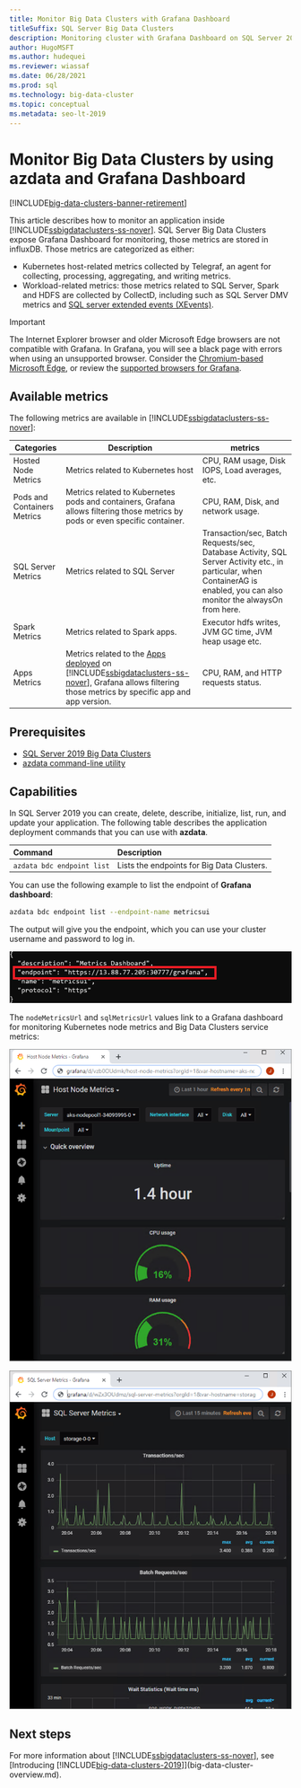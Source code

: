 ```yaml
---
title: Monitor Big Data Clusters with Grafana Dashboard
titleSuffix: SQL Server Big Data Clusters
description: Monitoring cluster with Grafana Dashboard on SQL Server 2019 Big Data Clusters.
author: HugoMSFT
ms.author: hudequei
ms.reviewer: wiassaf
ms.date: 06/28/2021
ms.prod: sql
ms.technology: big-data-cluster
ms.topic: conceptual
ms.metadata: seo-lt-2019
---
```


# Monitor Big Data Clusters by using azdata and Grafana Dashboard

[!INCLUDE[big-data-clusters-banner-retirement](../includes/bdc-banner-retirement.md)]

This article describes how to monitor an application inside [!INCLUDE[ssbigdataclusters-ss-nover](../includes/ssbigdataclusters-ss-nover.md)]. SQL Server Big Data Clusters expose Grafana Dashboard for monitoring, those metrics are stored in influxDB. Those metrics are categorized as either: 
- Kubernetes host-related metrics collected by Telegraf, an agent for collecting, processing, aggregating, and writing metrics.
- Workload-related metrics: those metrics related to SQL Server, Spark and HDFS are collected by CollectD, including such as SQL Server DMV metrics and [SQL server extended events (XEvents)](../relational-databases/extended-events/extended-events.md). 

> [!IMPORTANT]
> The Internet Explorer browser and older Microsoft Edge browsers are not compatible with Grafana. In Grafana, you will see a black page with errors when using an unsupported browser. Consider the [Chromium-based Microsoft Edge](https://microsoftedgewelcome.microsoft.com/), or review the [supported browsers for Grafana](https://grafana.com/docs/grafana/latest/installation/requirements/#supported-web-browsers).


## Available metrics 

The following metrics are available in [!INCLUDE[ssbigdataclusters-ss-nover](../includes/ssbigdataclusters-ss-nover.md)]:

|Categories |Description | metrics |
|---|---|---|
|Hosted Node Metrics|Metrics related to Kubernetes host | CPU, RAM usage, Disk IOPS, Load averages, etc.   |
|Pods and Containers Metrics|Metrics related to Kubernetes pods and containers, Grafana  allows filtering those metrics by pods or even specific container. | CPU, RAM, Disk, and network usage.   |
|SQL Server Metrics|Metrics related to SQL Server | Transaction/sec, Batch Requests/sec, Database Activity, SQL Server Activity etc., in particular, when ContainerAG is enabled, you can also monitor the alwaysOn from here.   |
|Spark Metrics |Metrics related to Spark apps. | Executor hdfs writes, JVM GC time, JVM heap usage etc.   |
|Apps Metrics|Metrics related to the [Apps deployed](concept-application-deployment.md) on [!INCLUDE[ssbigdataclusters-ss-nover](../includes/ssbigdataclusters-ss-nover.md)], Grafana allows filtering those metrics by specific app and app version. | CPU, RAM, and HTTP requests status.   |

## Prerequisites

- [SQL Server 2019 Big Data Clusters](deployment-guidance.md)
- [azdata command-line utility](../azdata/install/deploy-install-azdata.md)

## Capabilities

In SQL Server 2019 you can create, delete, describe, initialize, list, run, and update your application. The following table describes the application deployment commands that you can use with **azdata**.

|Command |Description |
|:---|:---|
|`azdata bdc endpoint list` | Lists the endpoints for Big Data Clusters. |


You can use the following example to list the endpoint of **Grafana dashboard**:

```bash
azdata bdc endpoint list --endpoint-name metricsui 
```

The output will give you the endpoint, which you can use your cluster username and password to log in. 

![Grafana Dashboard](media/big-data-cluster-monitor-apps/grafana-dashboard-endpoint.png)

The `nodeMetricsUrl` and `sqlMetricsUrl` values link to a Grafana dashboard for monitoring Kubernetes node metrics and Big Data Clusters service metrics:

![Grafana dashboard](./media/view-cluster-status/grafana-dashboard.png)

![SQL](./media/view-cluster-status/grafana-sql-status.png)



## Next steps

For more information about [!INCLUDE[ssbigdataclusters-ss-nover](../includes/ssbigdataclusters-ss-nover.md)], see [Introducing [!INCLUDE[big-data-clusters-2019](../includes/ssbigdataclusters-ver15.md)]](big-data-cluster-overview.md).
